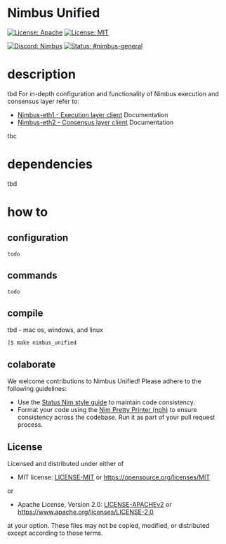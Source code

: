 # Nimbus Unified

<!-- [![Github Actions CI](tbd) -->
[![License: Apache](https://img.shields.io/badge/License-Apache%202.0-blue.svg)](https://opensource.org/licenses/Apache-2.0)
[![License: MIT](https://img.shields.io/badge/License-MIT-blue.svg)](https://opensource.org/licenses/MIT)

[![Discord: Nimbus](https://img.shields.io/badge/discord-nimbus-orange.svg)](https://discord.gg/XRxWahP)
[![Status: #nimbus-general](https://img.shields.io/badge/status-nimbus--general-orange.svg)](https://join.status.im/nimbus-general)


# description
tbd
For in-depth configuration and functionality of Nimbus execution and consensus layer refer to:
- [Nimbus-eth1 - Execution layer client](https://github.com/status-im/nimbus-eth1) Documentation
- [Nimbus-eth2 - Consensus layer client](https://github.com/status-im/nimbus-eth2) Documentation

tbc
# dependencies
tbd
# how to
## configuration
    todo
## commands
    todo
## compile
tbd
    - mac os, windows, and linux

    ]$ make nimbus_unified
## colaborate
We welcome contributions to Nimbus Unified! Please adhere to the following guidelines:

- Use the [Status Nim style guide](https://status-im.github.io/nim-style-guide/) to maintain code consistency.
- Format your code using the [Nim Pretty Printer (nph)](https://github.com/nim-lang/nimpretty) to ensure consistency across the codebase. Run it as part of your pull request process.
## License

Licensed and distributed under either of

* MIT license: [LICENSE-MIT](LICENSE-MIT) or https://opensource.org/licenses/MIT

or

* Apache License, Version 2.0: [LICENSE-APACHEv2](LICENSE-APACHEv2) or https://www.apache.org/licenses/LICENSE-2.0

at your option. These files may not be copied, modified, or distributed except according to those terms.
